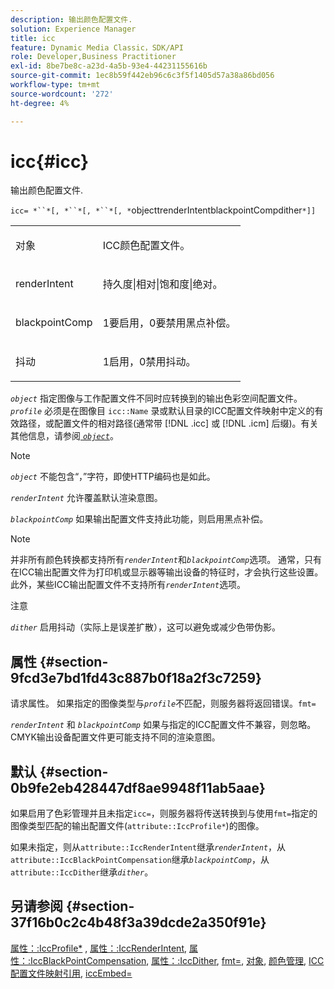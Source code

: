 ```yaml
---
description: 输出颜色配置文件.
solution: Experience Manager
title: icc
feature: Dynamic Media Classic，SDK/API
role: Developer,Business Practitioner
exl-id: 8be7be8c-a23d-4a5b-93e4-44231155616b
source-git-commit: 1ec8b59f442eb96c6c3f5f1405d57a38a86bd056
workflow-type: tm+mt
source-wordcount: '272'
ht-degree: 4%

---
```


# icc{#icc}

输出颜色配置文件.

`icc= *``*[, *``*[, *``*[, *`objecttrenderIntentblackpointCompdither`*]]`

<table id="simpletable_AC20916999004CDCBBB9888B3A8FB0A7"> 
 <tr class="strow"> 
  <td class="stentry"> <p><span class="codeph"> <span class="varname"> 对象</span> </span> </p></td> 
  <td class="stentry"> <p>ICC颜色配置文件。 </p></td> 
 </tr> 
 <tr class="strow"> 
  <td class="stentry"> <p><span class="codeph"> <span class="varname"> renderIntent</span></span> </p></td> 
  <td class="stentry"> <p><span class="codeph"> 持久度|相对|饱和度|绝对</span>。 </p></td> 
 </tr> 
 <tr class="strow"> 
  <td class="stentry"> <p><span class="codeph"> <span class="varname"> blackpointComp</span></span> </p></td> 
  <td class="stentry"> <p>1要启用，0要禁用黑点补偿。 </p></td> 
 </tr> 
 <tr class="strow"> 
  <td class="stentry"> <p><span class="codeph"> <span class="varname"> 抖动</span></span> </p></td> 
  <td class="stentry"> <p>1启用，0禁用抖动。 </p></td> 
 </tr> 
</table>

*`object`* 指定图像与工作配置文件不同时应转换到的输出色彩空间配置文件。*`profile`* 必须是在图像目 `icc::Name` 录或默认目录的ICC配置文件映射中定义的有效路径，或配置文件的相对路径(通常带 [!DNL .icc] 或 [!DNL .icm] 后缀)。有关其他信息，请参阅[ *`object`*](../../../../../is-api/http-ref/image-serving-api-ref/c-http-protocol-reference/c-data-types/r-object.md#reference-2591bd24548d462782c68d138ef795a0)。

>[!NOTE]
>
>*`object`* 不能包含“，”字符，即使HTTP编码也是如此。

*`renderIntent`* 允许覆盖默认渲染意图。

*`blackpointComp`* 如果输出配置文件支持此功能，则启用黑点补偿。

>[!NOTE]
>
>并非所有颜色转换都支持所有&#x200B;*`renderIntent`*&#x200B;和&#x200B;*`blackpointComp`*&#x200B;选项。 通常，只有在ICC输出配置文件为打印机或显示器等输出设备的特征时，才会执行这些设置。 此外，某些ICC输出配置文件不支持所有&#x200B;*`renderIntent`*&#x200B;选项。

注意

*`dither`* 启用抖动（实际上是误差扩散），这可以避免或减少色带伪影。

## 属性 {#section-9fcd3e7bd1fd43c887b0f18a2f3c7259}

请求属性。 如果指定的图像类型与&#x200B;*`profile`*&#x200B;不匹配，则服务器将返回错误。`fmt=`

*`renderIntent`* 和 *`blackpointComp`* 如果与指定的ICC配置文件不兼容，则忽略。CMYK输出设备配置文件更可能支持不同的渲染意图。

## 默认 {#section-0b9fe2eb428447df8ae9948f11ab5aae}

如果启用了色彩管理并且未指定`icc=`，则服务器将传送转换到与使用`fmt=`指定的图像类型匹配的输出配置文件(`attribute::IccProfile*`)的图像。

如果未指定，则从`attribute::IccRenderIntent`继承&#x200B;*`renderIntent`*，从`attribute::IccBlackPointCompensation`继承&#x200B;*`blackpointComp`*，从`attribute::IccDither`继承&#x200B;*`dither`*。

## 另请参阅 {#section-37f16b0c2c4b48f3a39dcde2a350f91e}

[属性：:IccProfile*](../../../../../is-api/image-catalog/image-serving-api-ref/c-image-catalog-reference/c-attributes-reference/r-iccprofilecmyk.md#reference-db89f9dac33e447cadb359ec1ba27ee0) ,  [属性：:IccRenderIntent](../../../../../is-api/image-catalog/image-serving-api-ref/c-image-catalog-reference/c-attributes-reference/r-iccrenderintent.md#reference-012f207f28bd4406a5368d23ed95a51f),  [属性：:IccBlackPointCompensation](../../../../../is-api/image-catalog/image-serving-api-ref/c-image-catalog-reference/c-attributes-reference/r-iccblackpointcompensation.md#reference-357626375ee140d1807f0c05171c733f),  [属性：:IccDither](../../../../../is-api/image-catalog/image-serving-api-ref/c-image-catalog-reference/c-attributes-reference/r-iccdither.md#reference-914d0d0567364246b4016d45c0ada85b),  [fmt=](../../../../../is-api/http-ref/image-serving-api-ref/c-http-protocol-reference/c-command-reference/r-is-http-fmt.md#reference-cdf10043423b45ba9fe15157fb3ae37a),  [对象](../../../../../is-api/http-ref/image-serving-api-ref/c-http-protocol-reference/c-data-types/r-object.md#reference-2591bd24548d462782c68d138ef795a0),  [颜色管理](../../../../../is-api/http-ref/image-serving-api-ref/c-http-protocol-reference/c-syntax-and-features/r-color-management.md#reference-c7e4a72d589145189f7e4bcb6b4544d7),  [ICC配置文件映射引用](../../../../../is-api/image-catalog/image-serving-api-ref/c-image-catalog-reference/c-icc-profile-map-reference/c-icc-profile-map-reference.md#concept-57b9148ce55249cd825cb7ee19ed057c),  [iccEmbed=](../../../../../is-api/http-ref/image-serving-api-ref/c-http-protocol-reference/c-command-reference/r-iccembed.md#reference-e3b774fb322046a2a6dde3a7bab5583e)
